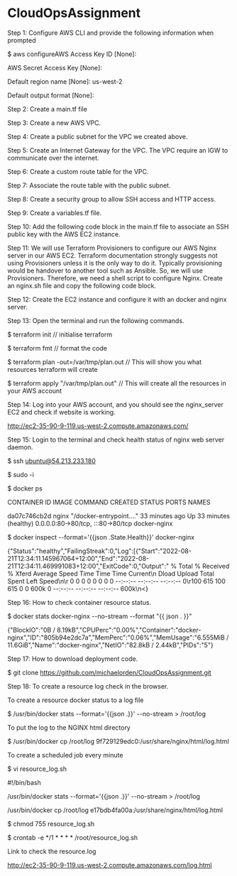 # CloudOpsAssignment
Step 1: Configure AWS CLI and provide the following information when prompted

$ aws configureAWS Access Key ID [None]: 

AWS Secret Access Key [None]:

Default region name [None]: us-west-2

Default output format [None]:

Step 2: Create a main.tf file

Step 3: Create a new AWS VPC.

Step 4: Create a public subnet for the VPC we created above.

Step 5: Create an Internet Gateway for the VPC. The VPC require an IGW to communicate over the internet.

Step 6: Create a custom route table for the VPC.

Step 7: Associate the route table with the public subnet.

Step 8: Create a security group to allow SSH access and HTTP access.

Step 9: Create a variables.tf file.

Step 10: Add the following code block in the main.tf file to associate an SSH public key with the AWS EC2 instance.

Step 11: We will use Terraform Provisioners to configure our AWS Nginx server in our AWS EC2. Terraform documentation strongly suggests not using Provisioners unless it is the only way to do it. Typically provisioning would be handover to another tool such as Ansible. So, we will use Provisioners. Therefore, we need a shell script to configure Nginx. Create an nginx.sh file and copy the following code block.

Step 12: Create the EC2 instance and configure it with an docker and nginx server.

Step 13: Open the terminal and run the following commands.

$ terraform init // initialise terraform

$ terraform fmt // format the code

$ terraform plan -out=/var/tmp/plan.out // This will show you what resources terraform will create

$ terraform apply "/var/tmp/plan.out" // This will create all the resources in your AWS account

Step 14: Log into your AWS account, and you should see the nginx_server EC2 and check if website is working.

http://ec2-35-90-9-119.us-west-2.compute.amazonaws.com/

Step 15: Login to the terminal and check health status of nginx web server daemon.

$ ssh ubuntu@54.213.233.180 

$ sudo -i

$ docker ps

CONTAINER ID   IMAGE     COMMAND                  CREATED          STATUS          PORTS                                   NAMES

da07c746cb2d   nginx     "/docker-entrypoint.…"   33 minutes ago   Up 33 minutes (healthy)   0.0.0.0:80->80/tcp, :::80->80/tcp   docker-nginx

$ docker inspect --format='{{json .State.Health}}' docker-nginx

{"Status":"healthy","FailingStreak":0,"Log":[{"Start":"2022-08-21T12:34:11.145967064+12:00","End":"2022-08-21T12:34:11.469991083+12:00","ExitCode":0,"Output":"  % Total    % Received % Xferd  Average Speed   Time    Time     Time  Current\n                                 Dload  Upload   Total   Spent    Left  Speed\n\r  0     0    0     0    0     0      0      0 --:--:-- --:--:-- --:--:--     0\r100   615  100   615    0     0   600k      0 --:--:-- --:--:-- --:--:--  600k\n<}

Step 16: How to check container resource status.

$ docker stats docker-nginx --no-stream --format "{{ json . }}"

{"BlockIO":"0B / 8.19kB","CPUPerc":"0.00%","Container":"docker-nginx","ID":"805b94e2dc7a","MemPerc":"0.06%","MemUsage":"6.555MiB / 11.6GiB","Name":"docker-nginx","NetIO":"82.8kB / 2.44kB","PIDs":"5"}

Step 17: How to download deployment code.

$ git clone https://github.com/michaelorden/CloudOpsAssignment.git

Step 18: To create a resource log check in the browser.

To create a resource docker status to a log file

$ /usr/bin/docker stats --format='{{json .}}' --no-stream > /root/log

To put the log to the NGINX html directory

$ /usr/bin/docker cp /root/log 9f729129edc0:/usr/share/nginx/html/log.html

To create a scheduled job every minute

$ vi resource_log.sh

#!/bin/bash

/usr/bin/docker stats --format='{{json .}}' --no-stream > /root/log

/usr/bin/docker cp /root/log e17bdb4fa00a:/usr/share/nginx/html/log.html

$ chmod 755 resource_log.sh

$ crontab -e
*/1 * * * * /root/resource_log.sh

Link to check the resource.log

http://ec2-35-90-9-119.us-west-2.compute.amazonaws.com/log.html
